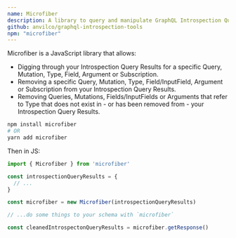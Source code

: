 ```yaml
---
name: Microfiber
description: A library to query and manipulate GraphQL Introspection Query results.
github: anvilco/graphql-introspection-tools
npm: "microfiber"
---
```


Microfiber is a JavaScript library that allows:

- Digging through your Introspection Query Results for a specific Query, Mutation, Type, Field, Argument or Subscription.
- Removing a specific Query, Mutation, Type, Field/InputField, Argument or Subscription from your Introspection Query Results.
- Removing Queries, Mutations, Fields/InputFields or Arguments that refer to Type that does not exist in - or has been removed from - your Introspection Query Results.

```sh
npm install microfiber
# OR
yarn add microfiber
```

Then in JS:

```js
import { Microfiber } from 'microfiber'

const introspectionQueryResults = {
  // ...
}

const microfiber = new Microfiber(introspectionQueryResults)

// ...do some things to your schema with `microfiber`

const cleanedIntrospectonQueryResults = microfiber.getResponse()
```
